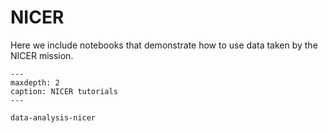 # NICER

Here we include notebooks that demonstrate how to use data taken by the NICER mission.


```{toctree}
---
maxdepth: 2
caption: NICER tutorials
---

data-analysis-nicer
```
